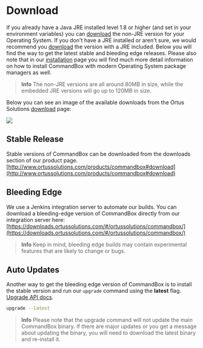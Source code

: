 # Download

If you already have a Java JRE installed level 1.8 or higher (and set in your environment variables) you can [download](http://www.ortussolutions.com/products/commandbox#download) the non-JRE version for your Operating System. If you don't have a JRE installed or aren't sure, we would recommend you [download](http://www.ortussolutions.com/products/commandbox#download) the version with a JRE included. Below you will find the way to get the latest stable and bleeding edge releases. Please also note that in our [installation](installation.md) page you will find much more detail information on how to install CommandBox with modern Operating System package managers as well.

> **Info** The non-JRE versions are all around 80MB in size, while the embedded JRE versions will go up to 120MB in size.

Below you can see an image of the available downloads from the Ortus Solutions [download](http://www.ortussolutions.com/products/commandbox#download) page:

![](../images/versions.png)

## Stable Release

Stable versions of CommandBox can be downloaded from the downloads section of our product page. [http://www.ortussolutions.com/products/commandbox#download](http://www.ortussolutions.com/products/commandbox#download)

## Bleeding Edge

We use a Jenkins integration server to automate our builds. You can download a bleeding-edge version of CommandBox directly from our integration server here: [https://downloads.ortussolutions.com/#/ortussolutions/commandbox/](https://downloads.ortussolutions.com/#/ortussolutions/commandbox/)

> **Info** Keep in mind, bleeding edge builds may contain experimental features that are likely to change or bugs.

## Auto Updates

Another way to get the bleeding edge version of CommandBox is to install the stable version and run our `upgrade` command using the **latest** flag. [Upgrade API docs](http://apidocs.ortussolutions.com/commandbox/current/index.html?commandbox/system/modules/system-commands/commands/upgrade.html).

```bash
upgrade --latest
```

> **Info** Please note that the upgrade command will not update the main CommandBox binary. If there are major updates or you get a message about updating the binary, you will need to download the latest binary and re-install it.
